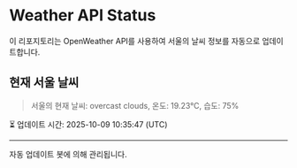
# Weather API Status

이 리포지토리는 OpenWeather API를 사용하여 서울의 날씨 정보를 자동으로 업데이트합니다.

## 현재 서울 날씨
> 서울의 현재 날씨: overcast clouds, 온도: 19.23°C, 습도: 75%

⏳ 업데이트 시간: 2025-10-09 10:35:47 (UTC)

---
자동 업데이트 봇에 의해 관리됩니다.

